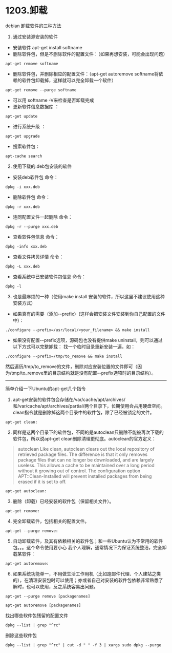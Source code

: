 # 1203.卸载
debian 卸载软件的三种方法

1. 通过安装源安装的软件
- 安装软件 apt-get install softname
- 删除软件包，但是不删除软件的配置文件：（如果再想安装，可能会出现问题）
```
apt-get remove softname 
```
- 删除软件包，并删除相应的配置文件：（apt-get autoremove softname将依赖的软件包卸载掉，这样就可以完全卸载一个软件）
```
apt-get remove --purge softname
```
- 可以用 softname -V来检查是否卸载完成
- 更新软件信息数据库 ：
```
apt-get update
```
- 进行系统升级 ：
```
apt-get upgrade 
```
- 搜索软件包：
```
apt-cache search 
```

2. 使用下载的.deb包安装的软件
- 安装deb软件包
命令：
```
dpkg -i xxx.deb
```
- 删除软件包
命令：  
```
dpkg -r xxx.deb
```
- 连同配置文件一起删除
命令： 
```
dpkg -r --purge xxx.deb
```
- 查看软件包信息
命令：
```
dpkg -info xxx.deb
```
- 查看文件拷贝详情
命令： 
```
dpkg -L xxx.deb
```
- 查看系统中已安装软件包信息
命令： 
```
dpkg -l
```
3. 也是最麻烦的一种（使用make install 安装的软件，所以这里不建议使用这种安装方式）
- 如果真有的需要（添加--prefix）(这样会把安装文件安装到你自己配置的文件中)：
```
./configure --prefix=/usr/local/<your_filename> && make install
```
- 如果没有配置--prefix选项，源码包也没有提供make uninstall，则可以通过以下方式可以完整卸载：
找一个临时目录重新安装一遍，如：
 ```
./configure --prefix=/tmp/to_remove && make install
```
然后遍历/tmp/to_remove的文件，删除对应安装位置的文件即可（因为/tmp/to_remove里的目录结构就是没有配置--prefix选项时的目录结构）。

---

简单介绍一下Ubuntu的apt-get几个指令
1. apt-get安装的软件包会存储在/var/cache/apt/archives/和/var/cache/apt/archives/partial/两个目录下，长期使用会占用硬盘空间。clean指令就是删除掉这两个目录中的软件包，除了已经被锁定的文件。
```
apt-get clean:
```
2. 同样是这两个目录下的软件包，不同的是autoclean只删除不能被再次下载的软件包，所以说apt-get clean删除清理更彻底。autoclean的官方定义：
>autoclean
Like clean, autoclean clears out the local repository of retrieved package files. The difference is that it only removes package files that can no longer be downloaded, and are largely useless. This allows a cache to be maintained over a long period without it growing out of control. The configuration option APT::Clean-Installed will prevent installed packages from being erased if it is set to off.
```
apt-get autoclean:
```
3. 删除（卸载）已经安装的软件包（保留相关文件）。
```
apt-get remove:
```
4. 完全卸载软件，包括相关的配置文件。
```
apt-get --purge remove:
```
5. 自动卸载软件，及其有依赖相关的软件包；和一些Ubuntu认为不常用的软件包。。。这个命令使用要小心
我个人理解，通常情况下为保证系统整洁，完全卸载某软件：
```
apt-get autoremove:
```
6. 如果系统功能单一，不用做生活工作用机（比如跑邮件代理、个人建站之类的），在清理安装包时可以使用；亦或者自己对安装的软件包依赖非常熟悉了解时，也可以使用，反之系统容易出问题。
```
apt-get --purge remove [packagenames]
```

```
apt-get autoremove [packagenames]
```
找出哪些软件包残留的配置文件
```
dpkg --list | grep "^rc"
```
删除这些软件包
```
dpkg --list | grep "^rc" | cut -d " " -f 3 | xargs sudo dpkg --purge
```